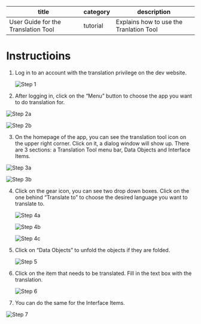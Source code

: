 

| title                               | category | description                             |
| ----------------------------------- | -------- | --------------------------------------- |
| User Guide for the Translation Tool | tutorial | Explains how to use the Tranlation Tool |

# Instructioins

1. Log in to an account with the translation privilege on the dev website.

   ![Step 1](https://github.com/ohmewho/appbuilder_docs/blob/master/user/tutorials/User%20Guide%20for%20Translation%20Tool/images/Step%201.png)

2.  After logging in, click on the “Menu” button to choose the app you want to do translation for.

   ![Step 2a](https://github.com/ohmewho/appbuilder_docs/blob/master/user/tutorials/User%20Guide%20for%20Translation%20Tool/images/Step%202a.png)

   ![Step 2b](https://github.com/ohmewho/appbuilder_docs/blob/master/user/tutorials/User%20Guide%20for%20Translation%20Tool/images/Step%202b.png)

   

3.  On the homepage of the app, you can see the translation tool icon on the upper right corner. Click on it, a dialog window will show up. There are 3 sections: a Translation Tool menu bar, Data Objects and Interface Items.

   ![Step 3a](https://github.com/ohmewho/appbuilder_docs/blob/master/user/tutorials/User%20Guide%20for%20Translation%20Tool/images/Step%203a.png)

   ![Step 3b](https://github.com/ohmewho/appbuilder_docs/blob/master/user/tutorials/User%20Guide%20for%20Translation%20Tool/images/Step%203b.png)

   

4. Click on the gear icon, you can see two drop down boxes. Click on the one behind “Translate to” to choose the desired language you want to translate to.

   ![Step 4a](https://github.com/ohmewho/appbuilder_docs/blob/master/user/tutorials/User%20Guide%20for%20Translation%20Tool/images/Step%204a.png)

   ![Step 4b](https://github.com/ohmewho/appbuilder_docs/blob/master/user/tutorials/User%20Guide%20for%20Translation%20Tool/images/Step%204b.png)

   ![Step 4c](https://github.com/ohmewho/appbuilder_docs/blob/master/user/tutorials/User%20Guide%20for%20Translation%20Tool/images/Step%204c.png)

5. Click on “Data Objects” to unfold the objects if they are folded.

   ![Step 5](https://github.com/ohmewho/appbuilder_docs/blob/master/user/tutorials/User%20Guide%20for%20Translation%20Tool/images/Step%205.png)

6. Click on the item that needs to be translated. Fill in the text box with the translation.

   ![Step 6](https://github.com/ohmewho/appbuilder_docs/blob/master/user/tutorials/User%20Guide%20for%20Translation%20Tool/images/Step%206.png)

7.  You can do the same for the Interface Items.

   ![Step 7](https://github.com/ohmewho/appbuilder_docs/blob/master/user/tutorials/User%20Guide%20for%20Translation%20Tool/images/Step%207.png)

